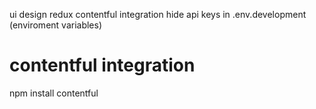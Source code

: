 ui design
redux
contentful integration
hide api keys in .env.development (enviroment variables)

# contentful integration

npm install contentful
